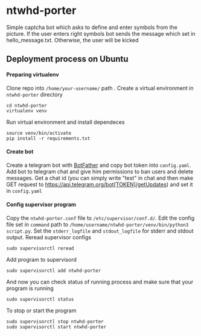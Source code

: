 # ntwhd-porter
Simple captcha bot which asks to define and enter symbols from the picture. If the user enters right symbols bot sends the message which set in hello_message.txt. Otherwise, the user will be kicked

## Deployment process on Ubuntu
#### Preparing virtualenv
Clone repo into ```/home/your-username/``` path
. Create a virtual environment in ```ntwhd-porter``` directory
```
cd ntwhd-porter
virtualenv venv
```
Run virtual environment and install dependeces
```
source venv/bin/activate
pip install -r requirements.txt
```
#### Create bot
Create a telegram bot with [BotFather](https://t.me/BotFather) and copy bot token into ```config.yaml```. Add bot to telegram chat and give him permissions to ban users and delete messages. Get a chat id (you can simply write "test" in chat and then make GET request to https://api.telegram.org/bot[TOKEN]/getUpdates) and set it in ```config.yaml```

#### Config supervisor program
Copy the ```ntwhd-porter.conf``` file to ```/etc/supervisor/conf.d/```.
Edit the config file set in ```command``` path to ```/home/username/ntwhd-porter/venv/bin/python3 script.py```.
Set the ```stderr_logfile``` and ```stdout_logfile``` for stderr and stdout output.
Reread supervisor configs
```
sudo supervisorctl reread
```
Add program to supervisord
```
sudo supervisorctl add ntwhd-porter
```
And now you can check status of running process and make sure that your program is running
```
sudo supervisorctl status
```
To stop or start the program
```
sudo supervisorctl stop ntwhd-porter
sudo supervisorctl start ntwhd-porter
```
